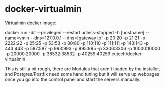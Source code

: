 # docker-virtualmin
Virtualmin docker image:

docker run -dit --privileged --restart unless-stopped -h [hostname] --name=vmin --dns=127.0.0.1 --dns=[gateway ip] -p 20:20 -p 21:21 -p 2222:22 -p 25:25 -p 53:53 -p 80:80 -p 110:110 -p 111:111 -p 143:143 -p 443:443 -p 587:587 -p 993:993 -p 995:995 -p 3306:3306 -p 10000:10000 -p 20000:20000 -p 38532:38532 -p 40259:40259 cutech/docker-virtualmin

This is still a bit rough, there are Modules that aren't loaded by the installer, and Postgres/Postfix need some hand tuning but it will serve up webpages once you go into the control panel and start the servers manually.
